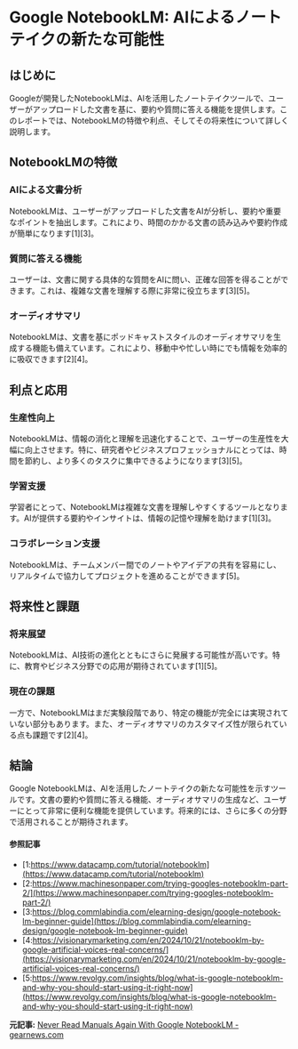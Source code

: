 # Google NotebookLM: AIによるノートテイクの新たな可能性

## はじめに

Googleが開発したNotebookLMは、AIを活用したノートテイクツールで、ユーザーがアップロードした文書を基に、要約や質問に答える機能を提供します。このレポートでは、NotebookLMの特徴や利点、そしてその将来性について詳しく説明します。

## NotebookLMの特徴

### AIによる文書分析

NotebookLMは、ユーザーがアップロードした文書をAIが分析し、要約や重要なポイントを抽出します。これにより、時間のかかる文書の読み込みや要約作成が簡単になります[1][3]。

### 質問に答える機能

ユーザーは、文書に関する具体的な質問をAIに問い、正確な回答を得ることができます。これは、複雑な文書を理解する際に非常に役立ちます[3][5]。

### オーディオサマリ

NotebookLMは、文書を基にポッドキャストスタイルのオーディオサマリを生成する機能も備えています。これにより、移動中や忙しい時にでも情報を効率的に吸収できます[2][4]。

## 利点と応用

### 生産性向上

NotebookLMは、情報の消化と理解を迅速化することで、ユーザーの生産性を大幅に向上させます。特に、研究者やビジネスプロフェッショナルにとっては、時間を節約し、より多くのタスクに集中できるようになります[3][5]。

### 学習支援

学習者にとって、NotebookLMは複雑な文書を理解しやすくするツールとなります。AIが提供する要約やインサイトは、情報の記憶や理解を助けます[1][3]。

### コラボレーション支援

NotebookLMは、チームメンバー間でのノートやアイデアの共有を容易にし、リアルタイムで協力してプロジェクトを進めることができます[5]。

## 将来性と課題

### 将来展望

NotebookLMは、AI技術の進化とともにさらに発展する可能性が高いです。特に、教育やビジネス分野での応用が期待されています[1][5]。

### 現在の課題

一方で、NotebookLMはまだ実験段階であり、特定の機能が完全には実現されていない部分もあります。また、オーディオサマリのカスタマイズ性が限られている点も課題です[2][4]。

## 結論

Google NotebookLMは、AIを活用したノートテイクの新たな可能性を示すツールです。文書の要約や質問に答える機能、オーディオサマリの生成など、ユーザーにとって非常に便利な機能を提供しています。将来的には、さらに多くの分野で活用されることが期待されます。

#### 参照記事
- [1:https://www.datacamp.com/tutorial/notebooklm](https://www.datacamp.com/tutorial/notebooklm)
- [2:https://www.machinesonpaper.com/trying-googles-notebooklm-part-2/](https://www.machinesonpaper.com/trying-googles-notebooklm-part-2/)
- [3:https://blog.commlabindia.com/elearning-design/google-notebook-lm-beginner-guide](https://blog.commlabindia.com/elearning-design/google-notebook-lm-beginner-guide)
- [4:https://visionarymarketing.com/en/2024/10/21/notebooklm-by-google-artificial-voices-real-concerns/](https://visionarymarketing.com/en/2024/10/21/notebooklm-by-google-artificial-voices-real-concerns/)
- [5:https://www.revolgy.com/insights/blog/what-is-google-notebooklm-and-why-you-should-start-using-it-right-now](https://www.revolgy.com/insights/blog/what-is-google-notebooklm-and-why-you-should-start-using-it-right-now)


**元記事:** [Never Read Manuals Again With Google NotebookLM - gearnews.com](https://www.gearnews.com/google-notebooklm-manual-ai-tech/)